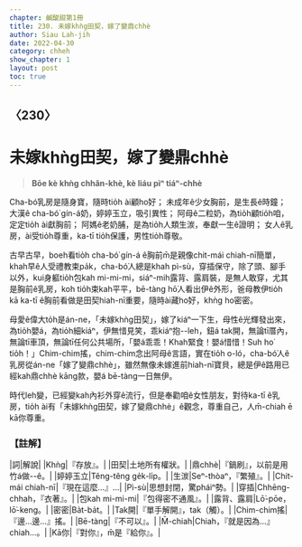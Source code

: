 ```yaml
---
chapter: 鹹酸甜第1冊
title: 230. 未嫁khǹg田契，嫁了變鼎chhè
author: Siau Lah-jih
date: 2022-04-30
category: chheh
show_chapter: 1
layout: post
toc: true
---
```

  
## 〈230〉
# 未嫁khǹg田契，嫁了變鼎chhè
>**Bōe kè khǹg chhân-khè, kè liáu pìⁿ tiáⁿ-chhè**

Cha-bó͘乳房是隨身寶，隨時tio̍h ài顧ho͘好；
未成年ê少女胸前，是生長ê時鐘；
大漢ê cha-bó͘ gín-á奶，婷婷玉立，吸引異性；
阿母ê二粒奶，為tio̍h顧tio̍h咱，定定tio̍h ài獻胸前；
阿媽ê老奶脯，是為tio̍h人類生湠，奉獻一生ê證明；
女人ê乳房，ài受tio̍h尊重，ka-tī tio̍h保護，男性tio̍h尊敬。

古早古早，boeh看tio̍h cha-bó͘ gín-á ê胸前m̄是親像chit-mái chiah-nī簡單，khah早ê人受禮教束pa̍k，cha-bó͘人總是khah pì-sù，穿插保守，除了頭、腳手以外，kui身軀tio̍h包kah mi-mi-mi，siáⁿ-mih露背、露肩裝，是無人敢穿，尤其是胸前ê乳房，koh tio̍h束kah平平，bē-tàng hō͘人看出伊ê外形，爸母教伊tio̍h kā ka-tī ê胸前看做是田契hiah-nī重要，隨時ài藏ho͘好，khǹg ho͘密密。

母愛ê偉大to̍h是án-ne，「未嫁khǹg田契」，嫁了kiáⁿ一下生，母性ê光輝發出來，為tio̍h嬰á，為tio̍h細kiáⁿ，伊無惜見笑，乖kiáⁿ抱--leh，鈕á tak開，無論tī厝內，無論tī車頂，無論tī任何公共場所，「嬰á乖乖！Khah緊食！嬰á惜惜！Suh ho͘ tio̍h！」Chim-chim搖，chim-chim念出阿母ê言語，實在tio̍h o-ló，cha-bó͘人ê乳房從án-ne「嫁了變鼎chhè」，雖然無像未嫁進前hiah-nī寶貝，總是伊ê路用已經kah鼎chhè kāng款，嬰á bē-tàng一日無伊。

時代leh變，已經變kah內衫外穿ê流行，但是奉勸咱ê女性朋友，對待ka-tī ê乳房，tio̍h ài有「未嫁khǹg田契，嫁了變鼎chhè」ê觀念，尊重自己，人m̄-chiah ē kā你尊重。

### 【註解】

|詞|解說|
|Khǹg|『存放』。|
|田契|土地所有權狀。|
|鼎chhè|『鍋刷』，以前是用竹á做--ê。|
|婷婷玉立|Têng-têng ge̍k-li̍p。|
|生湠|Seⁿ-thòaⁿ，『繁殖』。|
|Chit-mái chiah-nī|『現在這麼…』…|
|Pì-sù|思想封閉，驚pháiⁿ勢。|
|穿插|Chhēng-chhah，『衣著』。|
|包kah mi-mi-mi|『包得密不通風』。|
|露背、露肩|Lō͘-pōe，lō͘-keng。|
|密密|Ba̍t-ba̍t。|
|Tak開|『單手解開』，tak（觸）。|
|Chim-chim搖|『邊…邊…』搖。|
|Bē-tàng|『不可以』。|
|M̄-chiah|Chiah，『就是因為…』chiah…。|
|Kā你|『對你』，m̄是『給你』。|
